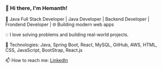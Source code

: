 ### 👋 Hi there, I'm Hemanth!
🚀 Java Full Stack Developer | Java Developer | Backend Developer | Frondend Developer | 🌐 Building modern web apps

💡 I love solving problems and building real-world projects.

🔧 Technologies: Java, Spring Boot, React, MySQL, GitHub, AWS, HTML, CSS, JavaScript, BootStrap, React.js 

📫 How to reach me: [LinkedIn](https://linkedin.com/in/hemanthkumargottapu) 
